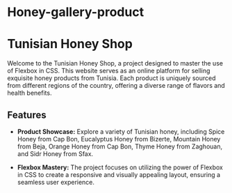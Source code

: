 # Honey-gallery-product

# Tunisian Honey Shop

Welcome to the Tunisian Honey Shop, a project designed to master the use of Flexbox in CSS. This website serves as an online platform for selling exquisite honey products from Tunisia. Each product is uniquely sourced from different regions of the country, offering a diverse range of flavors and health benefits.

## Features

- **Product Showcase:** Explore a variety of Tunisian honey, including Spice Honey from Cap Bon, Eucalyptus Honey from Bizerte, Mountain Honey from Beja, Orange Honey from Cap Bon, Thyme Honey from Zaghouan, and Sidr Honey from Sfax.

- **Flexbox Mastery:** The project focuses on utilizing the power of Flexbox in CSS to create a responsive and visually appealing layout, ensuring a seamless user experience.
